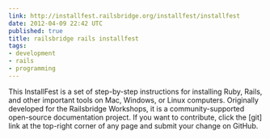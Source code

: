 ```yaml
---
link: http://installfest.railsbridge.org/installfest/installfest
date: 2012-04-09 22:42 UTC
published: true
title: railsbridge rails installfest
tags:
- development
- rails
- programming
---
```


This InstallFest is a set of step-by-step instructions for installing Ruby, Rails, and other important tools on Mac, Windows, or Linux computers. Originally developed for the Railsbridge Workshops, it is a community-supported open-source documentation project. If you want to contribute, click the [git] link at the top-right corner of any page and submit your change on GitHub.
